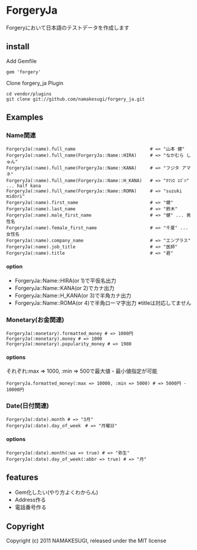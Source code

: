 # ForgeryJa

Forgeryにおいて日本語のテストデータを作成します

## install

Add Gemfile
<pre><code>gem 'forgery'</code></pre>

Clone forgery_ja Plugin
<pre><code>cd vendor/plugins
git clone git://github.com/namakesugi/forgery_ja.git
</code></pre>

## Examples

### Name関連

<pre><code>ForgeryJa(:name).full_name                            # => "山本 健"
ForgeryJa(:name).full_name(ForgeryJa::Name::HIRA)     # => "なかむら しゅん"
ForgeryJa(:name).full_name(ForgeryJa::Name::KANA)     # => "フジタ アマネ"
ForgeryJa(:name).full_name(ForgeryJa::Name::H_KANA)   # => "ﾀﾏｼﾛ ﾕｽﾞﾊ" ... half kana
ForgeryJa(:name).full_name(ForgeryJa::Name::ROMA)     # => "suzuki midori"
ForgeryJa(:name).first_name                           # => "健"
ForgeryJa(:name).last_name                            # => "鈴木"
ForgeryJa(:name).male_first_name                      # => "健" ... 男性名
ForgeryJa(:name).female_first_name                    # => "千夏" ... 女性名
ForgeryJa(:name).company_name                         # => "エンプラス"
ForgeryJa(:name).job_title                            # => "医師"
ForgeryJa(:name).title                                # => "君"
</code></pre>

#### option

* ForgeryJa::Name::HIRA(or 1)で平仮名出力
* ForgeryJa::Name::KANA(or 2)でカナ出力
* ForgeryJa::Name::H_KANA(or 3)で半角カナ出力
* ForgeryJa::Name::ROMA(or 4)で半角ローマ字出力
※titleは対応してません

### Monetary(お金関連)

<pre><code>ForgeryJa(:monetary).formatted_money # => 1000円
ForgeryJa(:monetary).money # => 1000
ForgeryJa(:monetary).popularity_money # => 1980
</code></pre>

#### options

それぞれ:max => 1000, :min => 500で最大値・最小値指定が可能

<pre><code>ForgeryJa.formatted_money(:max => 10000, :min => 5000) # => 5000円 - 10000円</code></pre>

### Date(日付関連)

<pre><code>ForgeryJa(:date).month # => "3月"
ForgeryJa(:date).day_of_week　# => "月曜日"</code></pre>

#### options

<pre><code>ForgeryJa(:date).month(:wa => true) # => "弥生"
ForgeryJa(:date).day_of_week(:abbr => true) # => "月"</code></pre>

## features

* Gem化したい(やり方よくわからん)
* Address作る
* 電話番号作る

## Copyright

Copyright (c) 2011 NAMAKESUGI, released under the MIT license
